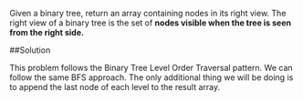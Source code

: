 Given a binary tree, return an array containing nodes in its right view.
The right view of a binary tree is the set of **nodes visible when the tree is seen from the right side.**

##Solution

This problem follows the Binary Tree Level Order Traversal pattern. We can follow the same BFS approach. The only
additional thing we will be doing is to append the last node of each level to the result array.
